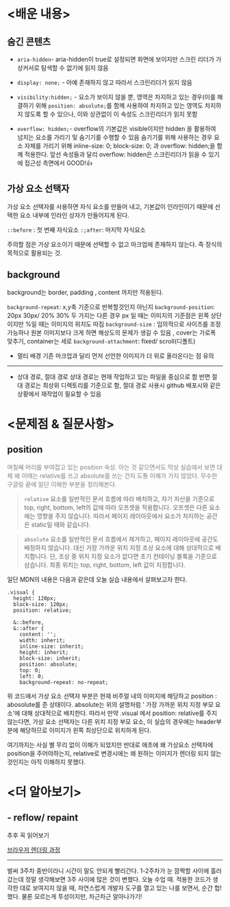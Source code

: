# <배운 내용>
## 숨긴 콘텐츠 

- `aria-hidden`- aria-hidden이 true로 설정되면 화면에 보이지만 스크린 리더가 가상커서로 탐색할 수 없기에 읽지 않음 
- `display: none;` - 아예 존재하지 않고 따라서 스크린리더가 읽지 않음
- `visibility:hidden;` - 요소가 보이지 않을 뿐, 영역은 차지하고 있는 경우(이를 해결하기 위해 `position: absolute;`를 함께 사용하여 차지하고 있는 영역도 차지하지 않도록 할 수 있으나, 이와 상관없이 이 속성도 스크린리더가 읽지 못함


- `overflow: hidden;`- overflow의 기본값은 visible이지만 hidden 을 활용하여 넘치는 요소를 가리기 및 숨기기를 수행할 수 있음
숨기기를 위해 사용하는 경우 요소 자체를 가리기 위해 inline-size: 0; block-size: 0; 과 overflow: hidden;을 함께 적용한다. 
앞선 속성들과 달리 overflow: hidden은 스크린리더가 읽을 수 있기에 접근성 측면에서 GOOD!👍

## 가상 요소 선택자
가상 요소 선택자를 사용하면 자식 요소를 만들어 내고, 기본값이 인라인이기 때문에 선택한 요소 내부에 인라인 상자가 만들어지게 된다. 

`::before` : 첫 번째 자식요소 
`:;after`: 마지막 자식요소 

주의할 점은 가상 요소이기 때문에 선택할 수 없고 마크업에 존재하지 않는다. 즉 장식의 목적으로 활용되는 것. 




## background

background는 border, padding , content 까지만 적용된다. 

`background-repeat`: x,y축 기준으로 반복할것인지 아닌지
`background-position`: 20px 30px/ 20% 30%  두 가지는 다른 경우 
		px	일 때는 이미지의 기준점은 왼쪽 상단이지만 %일 때는 이미지의 위치도 따짐 
        `background-size` : 임의적으로 사이즈를 조정 가능하나 원본 이미지보다 크게 하면 해상도의 문제가 생길 수 있음 , cover는 가로폭 맞추기, container는 세로 
        `background-attachment`: fixed/ scroll(디폴트) 
        
- 멀티 배경 
기존 마크업과 달리 먼저 선언한 이미지가 더 위로 올라온다는 점 유의 



--- 

- 상대 경로, 절대 경로
상대 경로는 현재 작업하고 있는 파일을 중심으로 함 
반면 절대 경로는 최상위 디렉토리를 기준으로 함, 절대 경로 사용시 github 배포시와 같은 상황에서 재작업이 필요할 수 있음 



# <문제점 & 질문사항>
## position 
<span style= "color: gray"> 며칠째 머리를 부여잡고 있는 position 속성. 아는 것 같으면서도 막상 실습에서 보면 대체 왜 이때는 relative를 쓰고 absolute를 쓰는 건지 도통 이해가 가지 않았다. 무수한 구글링 끝에 일단 이해한 부분을 정리해본다. </span> 

> `relative`
요소를 일반적인 문서 흐름에 따라 배치하고, 자기 자신을 기준으로 top, right, bottom, left의 값에 따라 오프셋을 적용합니다. 오프셋은 다른 요소에는 영향을 주지 않습니다. 따라서 페이지 레이아웃에서 요소가 차지하는 공간은 static일 때와 같습니다.

>`absolute`
요소를 일반적인 문서 흐름에서 제거하고, 페이지 레이아웃에 공간도 배정하지 않습니다. 대신 가장 가까운 위치 지정 조상 요소에 대해 상대적으로 배치합니다. 단, 조상 중 위치 지정 요소가 없다면 초기 컨테이닝 블록을 기준으로 삼습니다. 최종 위치는 top, right, bottom, left 값이 지정합니다.

일단 MDN의 내용은 다음과 같은데 오늘 실습 내용에서 살펴보고자 한다. 

```
.visual {
  height: 120px;
  block-size: 120px;
  position: relative;

  &::before,
  &::after {
    content: '';
    width: inherit;
    inline-size: inherit;
    height: inherit;
    block-size: inherit;
    position: absolute;
    top: 0;
    left: 0;
    background-repeat: no-repeat;
```

위 코드에서 가상 요소 선택자 부분은 현재 비주얼 내의 이미지에 해당하고 position : abosolute를 준 상태이다. absolute는 위의 설명처럼 ' 가장 가까운 위치 지정 부모 요소'에 대해 상대적으로 배치한다. 따라서 만약 .visual 에서 position: relative를 주지 않는다면, 가상 요소 선택자는 다른 위치 지정 부모 요소, 이 실습의 경우에는 header부분에 해당하므로 이미지가 왼쪽 최상단으로 위치하게 된다. 

여기까지는 사실 별 무리 없이 이해가 되었지만 반대로 애초에 왜 가상요소 선택자에 position을 주어야하는지, relative로 변경시에는 왜 원하는  이미지가 렌더링 되지 않는 것인지는 아직 이해하지 못했다. 

# <더 알아보기> 
## - reflow/ repaint 
추후 꼭 읽어보기

[브라우저 렌더링 과정](https://velog.io/@eassy/%EB%B8%8C%EB%9D%BC%EC%9A%B0%EC%A0%80-%ED%8E%98%EC%9D%B4%EC%A7%80%EA%B0%80-%EB%A0%8C%EB%8D%94%EB%A7%81-%EB%90%98%EB%8A%94-%EA%B3%BC%EC%A0%95%EC%97%90-%EB%8C%80%ED%95%B4-%EC%84%A4%EB%AA%85%ED%95%B4%EC%A3%BC%EC%84%B8%EC%9A%94
)

-----
벌써 3주차 중반이라니 시간이 말도 안되게 빨리간다. 1-2주차가 눈 깜짝할 사이에 흘러갔는데 정말 생각해보면 3주 사이에 많은 것이 변했다. 오늘 수업 때. 적용한 코드가 생각한 대로 보여지지 않을 때, 자연스럽게 개발자 도구를 열고 있는 나를 보면서, 순간 헙! 했다. 물론 모르는게 투성이지만, 차근차근 알아나가기! 